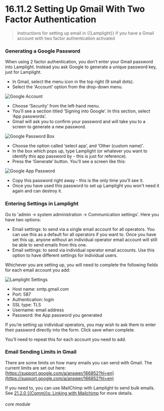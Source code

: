 # 16.11.2 <i class="fas fa-envelope-open"></i> Setting Up Gmail With Two Factor Authentication

> Instructions for setting up email in {{Lamplight}} if you have a Gmail account with two factor authentication activated



### Generating a Google Password

When using 2 factor authentication, you don’t enter your Gmail password into Lamplight.  Instead you ask Google to generate a unique password key, just for Lamplight.

- In Gmail, select the menu icon in the top right (9 small dots). 
- Select the 'Account' option from the drop-down menu.

![Google Account](16.11.2a.png)

- Choose ‘Security’ from the left-hand menu.  
- You’ll see a section titled ‘Signing into Google’. In this section, select ‘App passwords’.  
- Gmail will ask you to confirm your password and will take you to a screen to generate a new password.

![Google Password Box](16.11.2b.png)

- Choose the option called ‘select app’, and ‘Other (custom name)'.  
- In the box which pops up, type Lamplight (or whatever you want to identify this app password by - this is just for reference).  
- Press the ‘Generate’ button. You’ll see a screen like this:

![Google App Password](16.11.2c.png)

- Copy this password right away - this is the only time you'll see it. 
- Once you have used this password to set up Lamplight you won't need it again and can destroy it.

### Entering Settings in Lamplight

Go to 'admin -> system administration -> Communication settings'.  Here you have two options:
   - Email settings: to send via a single email account for all operators. You can use this as a default for all operators if you want to. Once you have set this up, anyone without an individual operator email account will still be able to send emails from this one.
   - Email settings: to send via individual operator email accounts. Use this option to have different settings for individual users.

Whichever you are setting up, you will need to complete the following fields for each email account you add:
  
![Lamplight Settings](16.11.1c.png)
  
  -  Host name: smtp.gmail.com
   - Port: 587
   - Authentication: login
   - SSL type: TLS
   - Username: email address
   - Password: the App password you generated
   
If you’re setting up individual operators, you may wish to ask them to enter their password directly into the form.  Click save when complete.
 
You'll need to repeat this for each account you need to add.

### Email Sending Limits in Gmail

There are some limits on how many emails you can send with Gmail. The current limits are set out here: [https://support.google.com/a/answer/166852?hl=en](https://support.google.com/a/answer/166852?hl=en)

If you need to, you can use MailChimp with Lamplight to send bulk emails. See [21.2.0 {{Comm}}s: Linking with Mailchimp](/help/index/p/21.2.0) for more details. 

###### core module
